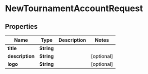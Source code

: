 
# NewTournamentAccountRequest

## Properties
Name | Type | Description | Notes
------------ | ------------- | ------------- | -------------
**title** | **String** |  | 
**description** | **String** |  |  [optional]
**logo** | **String** |  |  [optional]



